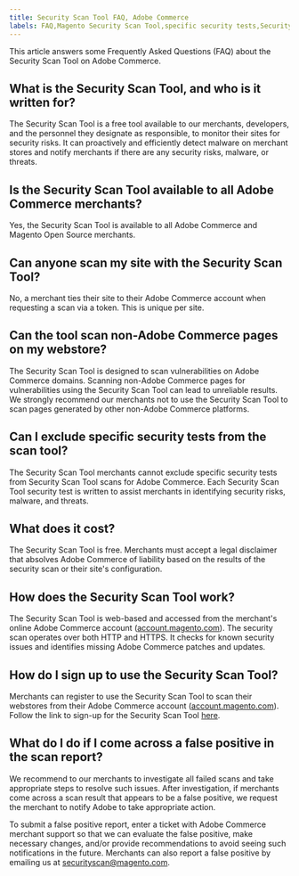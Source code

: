 ```yaml
---
title: Security Scan Tool FAQ, Adobe Commerce
labels: FAQ,Magento Security Scan Tool,specific security tests,Security Scan Tool,Magento Security,free tool,scanning,scan pages,Adobe Commerce
---
```


This article answers some Frequently Asked Questions (FAQ) about the Security Scan Tool on Adobe Commerce.

<h2 id="what-is-the-magento-security-scan-tool-and-who-is-it-written-for">What is the Security Scan Tool, and who is it written for?</h2>

The Security Scan Tool is a free tool available to our merchants, developers, and the personnel they designate as responsible, to monitor their sites for security risks. It can proactively and efficiently detect malware on merchant stores and notify merchants if there are any security risks, malware, or threats.

<h2 id="is-magento-security-scan-tool-available-to-all-magento-merchants">Is the Security Scan Tool available to all Adobe Commerce merchants?</h2>

Yes, the Security Scan Tool is available to all Adobe Commerce and Magento Open Source merchants.

<h2 id="can-anyone-scan-my-site-with-the-magento-security-scan-tool">Can anyone scan my site with the Security Scan Tool?</h2>

No, a merchant ties their site to their Adobe Commerce account when requesting a scan via a token. This is unique per site.

<h2 id="can-the-tool-scan-non-magento-pages-on-my-webstore">Can the tool scan non-Adobe Commerce pages on my webstore?</h2>

The Security Scan Tool is designed to scan vulnerabilities on Adobe Commerce domains. Scanning non-Adobe Commerce pages for vulnerabilities using the Security Scan Tool can lead to unreliable results. We strongly recommend our merchants not to use the Security Scan Tool to scan pages generated by other non-Adobe Commerce platforms.

<h2 id="can-i-exclude-specific-security-tests-from-magento-scan-tool">Can I exclude specific security tests from the scan tool?</h2>

The Security Scan Tool merchants cannot exclude specific security tests from Security Scan Tool scans for Adobe Commerce. Each Security Scan Tool security test is written to assist merchants in identifying security risks, malware, and threats.

<h2 id="what-does-it-cost">What does it cost?</h2>

The Security Scan Tool is free. Merchants must accept a legal disclaimer that absolves Adobe Commerce of liability based on the results of the security scan or their site's configuration.

<h2 id="how-does-the-magento-security-scan-tool-work">How does the Security Scan Tool work?</h2>

The Security Scan Tool is web-based and accessed from the merchant's online Adobe Commerce account ([account.magento.com](http://account.magento.com/)). The security scan operates over both HTTP and HTTPS. It checks for known security issues and identifies missing Adobe Commerce patches and updates.

<h2 id="how-do-i-sign-up-to-use-the-magento-security-scan-tool">How do I sign up to use the Security Scan Tool?</h2>

Merchants can register to use the Security Scan Tool to scan their webstores from their Adobe Commerce account ([account.magento.com](http://account.magento.com/)). Follow the link to sign-up for the Security Scan Tool [here](https://account.magento.com/scanner/dashboard/?_ga=2.83981338.267715797.1615821601-2099431409.1611073686).

<h2 id="what-do-i-do-if-i-come-across-a-false-positive-in-the-scan-report">What do I do if I come across a false positive in the scan report?</h2>

We recommend to our merchants to investigate all failed scans and take appropriate steps to resolve such issues. After investigation, if merchants come across a scan result that appears to be a false positive, we request the merchant to notify Adobe to take appropriate action.

To submit a false positive report, enter a ticket with Adobe Commerce merchant support so that we can evaluate the false positive, make necessary changes, and/or provide recommendations to avoid seeing such notifications in the future. Merchants can also report a false positive by emailing us at [securityscan@magento.com](mailto:securityscan@magento.com).
